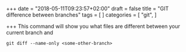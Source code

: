 +++
date = "2018-05-11T09:23:57+02:00"
draft = false
title = "GIT difference between branches"
tags = [
]
categories = [
  "git",
]

+++
This command will show you what files are different between your current branch and <some-other-branch>

<!--more-->

    git diff --name-only <some-other-branch> 